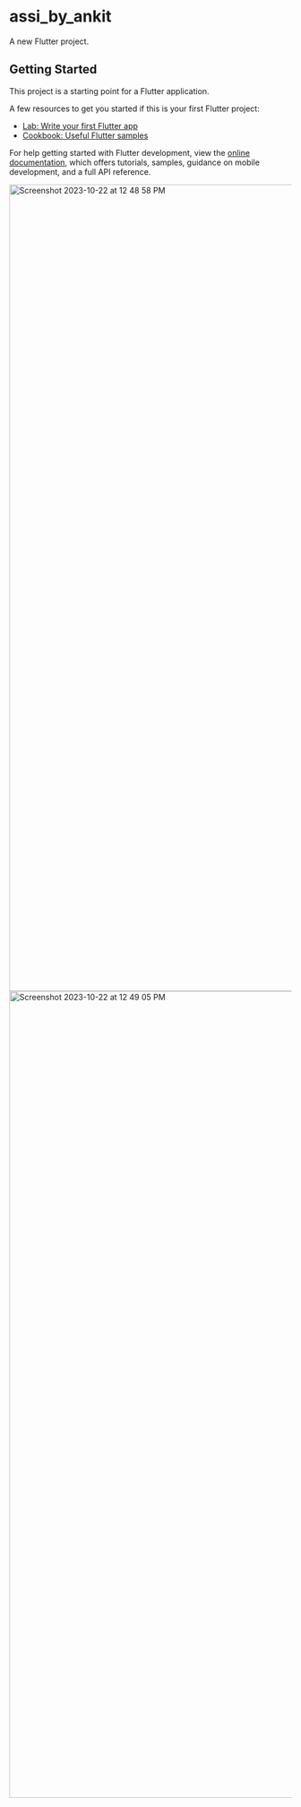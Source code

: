 # assi_by_ankit

A new Flutter project.

## Getting Started

This project is a starting point for a Flutter application.

A few resources to get you started if this is your first Flutter project:

- [Lab: Write your first Flutter app](https://docs.flutter.dev/get-started/codelab)
- [Cookbook: Useful Flutter samples](https://docs.flutter.dev/cookbook)

For help getting started with Flutter development, view the
[online documentation](https://docs.flutter.dev/), which offers tutorials,
samples, guidance on mobile development, and a full API reference.


<img width="1440" alt="Screenshot 2023-10-22 at 12 48 58 PM" src="https://github.com/Ankit-Dhattarwal/assi_by_ankit/assets/109728587/5a02acef-c619-479b-9db7-f85a0365e961">

<img width="1440" alt="Screenshot 2023-10-22 at 12 49 05 PM" src="https://github.com/Ankit-Dhattarwal/assi_by_ankit/assets/109728587/0e8ae0b0-664d-41ad-a7a3-3c1f3a9cf183">
